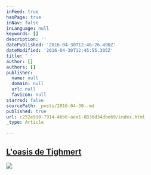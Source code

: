 ```yaml
---
inFeed: true
hasPage: true
inNav: false
inLanguage: null
keywords: []
description: ''
datePublished: '2016-04-30T12:46:26.490Z'
dateModified: '2016-04-30T12:45:55.305Z'
title: ' '
author: []
authors: []
publisher:
  name: null
  domain: null
  url: null
  favicon: null
starred: false
sourcePath: _posts/2016-04-30-.md
published: true
url: c252e910-7914-4bb6-aee1-8836d34dbe69/index.html
_type: Article

---
```

## 

## [L'oasis de Tighmert][0]
![](https://the-grid-user-content.s3-us-west-2.amazonaws.com/930bef3c-d451-4916-85fa-b8fcca964bf2.jpg)

[0]: null